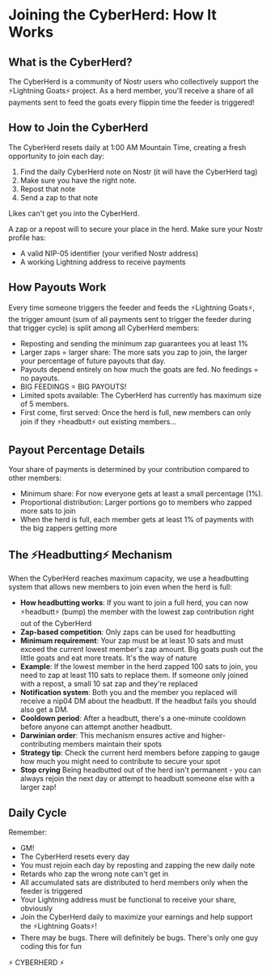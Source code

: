 # Joining the CyberHerd: How It Works

## What is the CyberHerd?

The CyberHerd is a community of Nostr users who collectively support the ⚡Lightning Goats⚡ project. As a herd member, you'll receive a share of all payments sent to feed the goats every flippin time the feeder is triggered!

## How to Join the CyberHerd

The CyberHerd resets daily at 1:00 AM Mountain Time, creating a fresh opportunity to join each day:

1. Find the daily CyberHerd note on Nostr (it will have the CyberHerd tag)
2. Make sure you have the right note.
3. Repost that note
4. Send a zap to that note

Likes can't get you into the CyberHerd.

A zap or a repost will to secure your place in the herd. Make sure your Nostr profile has:

- A valid NIP-05 identifier (your verified Nostr address)
- A working Lightning address to receive payments

## How Payouts Work

Every time someone triggers the feeder and feeds the ⚡Lightning Goats⚡, the trigger amount (sum of all payments sent to trigger the feeder during that trigger cycle) is split among all CyberHerd members:

- Reposting and sending the minimum zap guarantees you at least 1%
- Larger zaps = larger share: The more sats you zap to join, the larger your percentage of future payouts that day.
- Payouts depend entirely on how much the goats are fed.  No feedings = no payouts.
- BIG FEEDINGS = BIG PAYOUTS!
- Limited spots available: The CyberHerd has currently has maximum size of 5 members. 
- First come, first served: Once the herd is full, new members can only join if they ⚡headbutt⚡ out existing members...

## Payout Percentage Details

Your share of payments is determined by your contribution compared to other members:

- Minimum share: For now everyone gets at least a small percentage (1%).
- Proportional distribution: Larger portions go to members who zapped more sats to join
- When the herd is full, each member gets at least 1% of payments with the big zappers getting more

## The ⚡Headbutting⚡ Mechanism

When the CyberHerd reaches maximum capacity, we use a headbutting system that allows new members to join even when the herd is full:

- **How headbutting works**: If you want to join a full herd, you can now ⚡headbutt⚡ (bump) the member with the lowest zap contribution right out of the CyberHerd
- **Zap-based competition**: Only zaps can be used for headbutting
- **Minimum requirement**: Your zap must be at least 10 sats and must exceed the current lowest member's zap amount.  Big goats push out the little goats and eat more treats.  It's the way of nature
- **Example**: If the lowest member in the herd zapped 100 sats to join, you need to zap at least 110 sats to replace them.  If someone only joined with a repost, a small 10 sat zap and they're replaced
- **Notification system**: Both you and the member you replaced will receive a nip04 DM  about the headbutt.  If the headbut fails you should also get a DM.
- **Cooldown period**: After a headbutt, there's a one-minute cooldown before anyone can attempt another headbutt.
- **Darwinian order**: This mechanism ensures active and higher-contributing members maintain their spots
- **Strategy tip**: Check the current herd members before zapping to gauge how much you might need to contribute to secure your spot
- **Stop crying**  Being headbutted out of the herd isn't permanent - you can always rejoin the next day or attempt to headbutt someone else with a larger zap!

## Daily Cycle

Remember:

- GM!
- The CyberHerd resets every day
- You must rejoin each day by reposting and zapping the new daily note
- Retards who zap the wrong note can't get in
- All accumulated sats are distributed to herd members only when the feeder is triggered
- Your Lightning address must be functional to receive your share, obviously
- Join the CyberHerd daily to maximize your earnings and help support the ⚡Lightning Goats⚡!
- There may be bugs.  There will definitely be bugs.  There's only one guy coding this for fun

⚡ CYBERHERD ⚡
